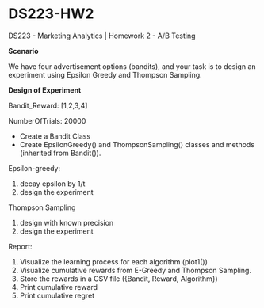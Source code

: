 # DS223-HW2
DS223 - Marketing Analytics | Homework 2 - A/B Testing

**Scenario**

We have four advertisement options (bandits), and your task is to design an experiment using Epsilon Greedy and Thompson Sampling.

**Design of Experiment**

Bandit_Reward: [1,2,3,4] 

NumberOfTrials: 20000

- Create a Bandit Class
- Create EpsilonGreedy() and ThompsonSampling() classes and methods (inherited
from Bandit()).

Epsilon-greedy:
  1) decay epsilon by 1/t
  2) design the experiment 

Thompson Sampling
  1) design with known precision 
  2) design the experiment

Report:
  1) Visualize the learning process for each algorithm (plot1())
  2) Visualize cumulative rewards from E-Greedy and Thompson Sampling. 
  3) Store the rewards in a CSV file ({Bandit, Reward, Algorithm})
  4) Print cumulative reward
  5) Print cumulative regret
